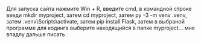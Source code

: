 Для запуска сайта нажмите Win + R, введите cmd, в командной строке введи mkdir myproject, затем cd myproject, затем py -3 -m venv .venv, затем .venv\Scripts\activate, затем pip install Flask, затем в выбраной программе для кодинга выберите находящийся в папке myproject... мне впадлу дальше писать
